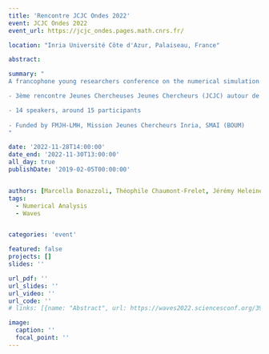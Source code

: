 ```yaml
---
title: 'Rencontre JCJC Ondes 2022'
event: JCJC Ondes 2022
event_url: https://jcjc_ondes.pages.math.cnrs.fr/

location: "Inria Université Côte d'Azur, Palaiseau, France"

abstract:  

summary: "
A francophone young researchers conference on the numerical simulation of wave propagation ([website](https://jcjc_ondes.pages.math.cnrs.fr/)). 

- 3ème rencontre Jeunes Chercheuses Jeunes Chercheurs (JCJC) autour de la simulation numérique de la propagation d'onde

- 14 speakers, around 15 participants
  
- Funded by FMJH-LMH, Mission Jeunes Chercheurs Inria, SMAI (BOUM)
"

date: '2022-11-28T14:00:00'
date_end: '2022-11-30T13:00:00'
all_day: true
publishDate: '2019-02-05T00:00:00'


authors: [Marcella Bonazzoli, Théophile Chaumont-Frelet, Jérémy Heleine, admin]
tags:
  - Numerical Analysis
  - Waves


categories: 'event'

featured: false
projects: []
slides: ''

url_pdf: ''
url_slides: ''
url_video: ''
url_code: ''
# links: [{name: "Abstract", url: https://waves2022.sciencesconf.org/391912/document}]

image:
  caption: ''
  focal_point: ''
---
```

